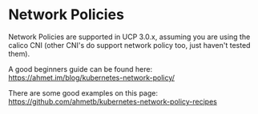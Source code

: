 # Network Policies

Network Policies are supported in UCP 3.0.x, assuming you are using the calico
CNI (other CNI's do support network policy too, just haven't tested them). 

A good beginners guide can be found here:
https://ahmet.im/blog/kubernetes-network-policy/


There are some good examples on this page:
https://github.com/ahmetb/kubernetes-network-policy-recipes

